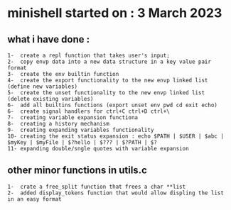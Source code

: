 # minishell started on : 3 March 2023
## what i have done : 
	1-	create a repl function that takes user's input;
	2-	copy envp data into a new data structure in a key value pair format
	3-	create the env builtin function
	4-	create the export functionality to the new envp linked list	(define new variables)
	5-	create the unset functionality to the new envp linked list		(delete existing variables)
	6-	add all builtins functions (export unset env pwd cd exit echo)
	6-	create signal handlers for ctrl+C ctrl+D ctrl+\
	7-	creating variable expansion functiona
	8-	creating a history mechanism
	9-	creating expanding variables functionality
	10-	creating the exit status expansion : echo $PATH | $USER | $abc | $myKey | $myFile | $?hello | $??? | $?PATH | $?
	11- expanding double/sngle quotes with variable expansion
## other minor functions in utils.c
	1-	crate a free_split function that frees a char **list
	2-	added display_tokens function that would allow displing the list in an easy format